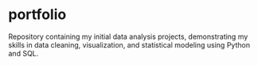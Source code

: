 # portfolio
Repository containing my initial data analysis projects, demonstrating my skills in data cleaning, visualization, and statistical modeling using Python and SQL.
